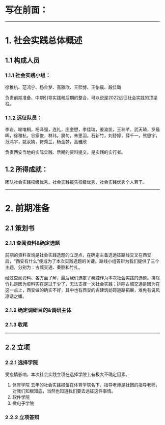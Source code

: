 # 写在前面：

---

# 1. 社会实践总体概述

## 1.1 构成人员 

###  1.1.1 社会实践小组：

徐稚杭、范鸿宇、杨金梦、高雅欣、王熙博、王怡晨、段佳璐

负责前期准备、中期引导实践和后期的整合，可以说是2022远征社会实践的顶梁柱。

### 1.1.2 远征队员： 

李岩，喻唯桐，杨泽强，连礼，庄奎懋，李佳瑞，姜渝凯，王秭芊，武天琦，罗晨晖，徐稚杭，谷家俊，林玮，窦匀，朱思羽，石新竹，刘舒婷，薛千一，熊思宇，范鸿宇，姚汝婧，符秀兰，杨金梦，高雅欣

负责西安当地的实际实践、后期的资料提交，是实践的实行者。  

## 1.2 所得成就：

团队社会实践校级优秀、社会实践报告校级优秀、社会实践优秀个人若干。

---

# 2. 前期准备 

## 2.1 策划书 

### 2.1.1 查阅资料&确定选题

前期的资料查询是社会实践选题的立足点，在确定主备选远征路线交叉在西安后，“西安有什么”便成为了本次实践选题的关键。路线小组答辩为我们提供了三个主题，分别为：古城交通、秦腔和竹扎。

经过查阅资料、各方面了解，最后我们选定了秦腔作为本次社会实践的选题。排除竹扎是因为资料实在是过于少了，无法支撑一次社会实践；排除古城交通是因为在这一点上，西安做的确实不好，其中也有西安的古建筑妨碍道路拓展，难免有说风凉话之嫌。

### 2.1.2 确定调研目的&调研主体

### 2.1.3 收尾

___

## 2.2 立项

### 2.2.1 选择学院
受疫情影响，本次社会实践立项在选择学院上有极大不确定因素。

1. 体育学院
去年的社会实践报备在体育学院名下，指导老师是社团的指导老师，对我们知根知底，当然也知道我们要去远征这件事情。
2. 软件学院
3. 微电子学院

### 2.2.2 立项答辩

<!--stackedit_data:
eyJoaXN0b3J5IjpbLTEwMDAyODk1MDMsMjIwNjkxOTkwLC02MD
I1OTE5NTQsMjIxMjI5ODMwLC0xMDE3NDY2NDMsOTk5NjYyOTg2
XX0=
-->